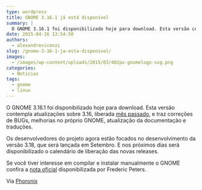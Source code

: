 ```yaml
---
type: wordpress
title: GNOME 3.16.1 já está disponível
summary: |
  O GNOME 3.16.1 foi disponibilizado hoje para download. Esta versão contempla atualizações sobre 3.16, liberada mês passado, e traz correções de BUGs, melhorias no próprio GNOME, atualização da documentação e traduções.
date: 2015-04-16 13:54:50
authors:
  - alexandrevicenzi
slug: /gnome-3-16-1-ja-esta-disponivel/
images:
  - /images/wp-content/uploads/2015/03/402px-gnomelogo-svg.png
categories:
  - Notícias
tags:
  - gnome
  - linux
---
```


O GNOME 3.16.1 foi disponibilizado hoje para download. Esta versão contempla atualizações sobre 3.16, liberada <a href="/gnome-3-16-foi-lancado" target="_blank">mês passado</a>, e traz correções de BUGs, melhorias no próprio GNOME, atualização da documentação e traduções.

Os desenvolvedores do projeto agora estão focados no desenvolvimento da versão 3.18, que será lançada em Setembro. E nos próximos dias será disponibilizado o calendário de liberação das novas releases.

Se você tiver interesse em compilar e instalar manualmente o GNOME confira a <a href="https://mail.gnome.org/archives/devel-announce-list/2015-April/msg00001.html" target="_blank">nota oficial</a> disponibilizada por Frederic Peters.

Via <a href="http://www.phoronix.com/scan.php?page=news_item&amp;px=GNOME-3.16.1-Released" target="_blank">Phoronix</a>
